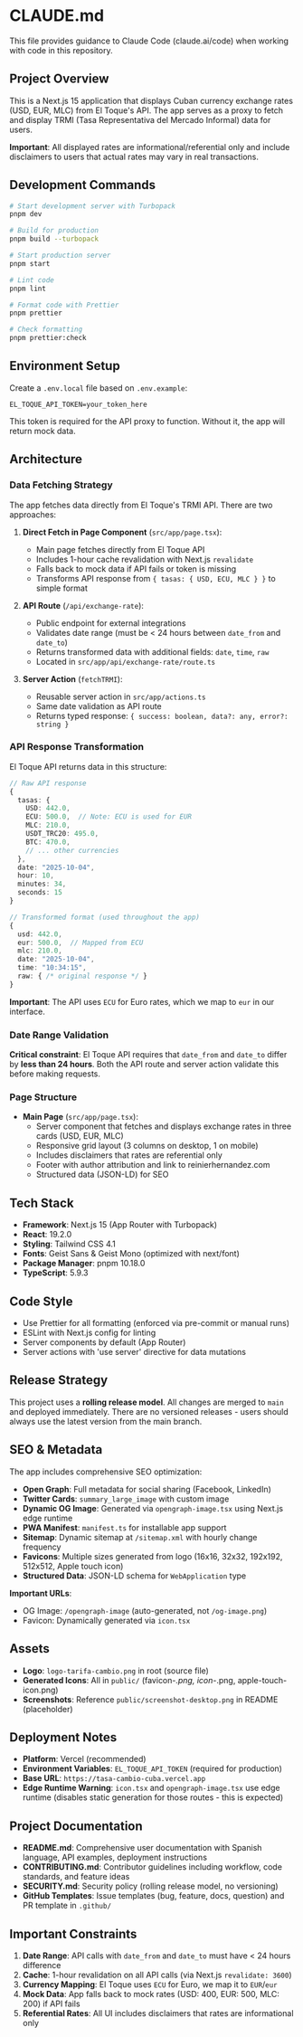 # CLAUDE.md

This file provides guidance to Claude Code (claude.ai/code) when working with code in this repository.

## Project Overview

This is a Next.js 15 application that displays Cuban currency exchange rates (USD, EUR, MLC) from El Toque's API. The app serves as a proxy to fetch and display TRMI (Tasa Representativa del Mercado Informal) data for users.

**Important**: All displayed rates are informational/referential only and include disclaimers to users that actual rates may vary in real transactions.

## Development Commands

```bash
# Start development server with Turbopack
pnpm dev

# Build for production
pnpm build --turbopack

# Start production server
pnpm start

# Lint code
pnpm lint

# Format code with Prettier
pnpm prettier

# Check formatting
pnpm prettier:check
```

## Environment Setup

Create a `.env.local` file based on `.env.example`:

```
EL_TOQUE_API_TOKEN=your_token_here
```

This token is required for the API proxy to function. Without it, the app will return mock data.

## Architecture

### Data Fetching Strategy

The app fetches data directly from El Toque's TRMI API. There are two approaches:

1. **Direct Fetch in Page Component** (`src/app/page.tsx`):
   - Main page fetches directly from El Toque API
   - Includes 1-hour cache revalidation with Next.js `revalidate`
   - Falls back to mock data if API fails or token is missing
   - Transforms API response from `{ tasas: { USD, ECU, MLC } }` to simple format

2. **API Route** (`/api/exchange-rate`):
   - Public endpoint for external integrations
   - Validates date range (must be < 24 hours between `date_from` and `date_to`)
   - Returns transformed data with additional fields: `date`, `time`, `raw`
   - Located in `src/app/api/exchange-rate/route.ts`

3. **Server Action** (`fetchTRMI`):
   - Reusable server action in `src/app/actions.ts`
   - Same date validation as API route
   - Returns typed response: `{ success: boolean, data?: any, error?: string }`

### API Response Transformation

El Toque API returns data in this structure:

```typescript
// Raw API response
{
  tasas: {
    USD: 442.0,
    ECU: 500.0,  // Note: ECU is used for EUR
    MLC: 210.0,
    USDT_TRC20: 495.0,
    BTC: 470.0,
    // ... other currencies
  },
  date: "2025-10-04",
  hour: 10,
  minutes: 34,
  seconds: 15
}

// Transformed format (used throughout the app)
{
  usd: 442.0,
  eur: 500.0,  // Mapped from ECU
  mlc: 210.0,
  date: "2025-10-04",
  time: "10:34:15",
  raw: { /* original response */ }
}
```

**Important**: The API uses `ECU` for Euro rates, which we map to `eur` in our interface.

### Date Range Validation

**Critical constraint**: El Toque API requires that `date_from` and `date_to` differ by **less than 24 hours**. Both the API route and server action validate this before making requests.

### Page Structure

- **Main Page** (`src/app/page.tsx`):
  - Server component that fetches and displays exchange rates in three cards (USD, EUR, MLC)
  - Responsive grid layout (3 columns on desktop, 1 on mobile)
  - Includes disclaimers that rates are referential only
  - Footer with author attribution and link to reinierhernandez.com
  - Structured data (JSON-LD) for SEO

## Tech Stack

- **Framework**: Next.js 15 (App Router with Turbopack)
- **React**: 19.2.0
- **Styling**: Tailwind CSS 4.1
- **Fonts**: Geist Sans & Geist Mono (optimized with next/font)
- **Package Manager**: pnpm 10.18.0
- **TypeScript**: 5.9.3

## Code Style

- Use Prettier for all formatting (enforced via pre-commit or manual runs)
- ESLint with Next.js config for linting
- Server components by default (App Router)
- Server actions with 'use server' directive for data mutations

## Release Strategy

This project uses a **rolling release model**. All changes are merged to `main` and deployed immediately. There are no versioned releases - users should always use the latest version from the main branch.

## SEO & Metadata

The app includes comprehensive SEO optimization:

- **Open Graph**: Full metadata for social sharing (Facebook, LinkedIn)
- **Twitter Cards**: `summary_large_image` with custom image
- **Dynamic OG Image**: Generated via `opengraph-image.tsx` using Next.js edge runtime
- **PWA Manifest**: `manifest.ts` for installable app support
- **Sitemap**: Dynamic sitemap at `/sitemap.xml` with hourly change frequency
- **Favicons**: Multiple sizes generated from logo (16x16, 32x32, 192x192, 512x512, Apple touch icon)
- **Structured Data**: JSON-LD schema for `WebApplication` type

**Important URLs**:

- OG Image: `/opengraph-image` (auto-generated, not `/og-image.png`)
- Favicon: Dynamically generated via `icon.tsx`

## Assets

- **Logo**: `logo-tarifa-cambio.png` in root (source file)
- **Generated Icons**: All in `public/` (favicon-_.png, icon-_.png, apple-touch-icon.png)
- **Screenshots**: Reference `public/screenshot-desktop.png` in README (placeholder)

## Deployment Notes

- **Platform**: Vercel (recommended)
- **Environment Variables**: `EL_TOQUE_API_TOKEN` (required for production)
- **Base URL**: `https://tasa-cambio-cuba.vercel.app`
- **Edge Runtime Warning**: `icon.tsx` and `opengraph-image.tsx` use edge runtime (disables static generation for those routes - this is expected)

## Project Documentation

- **README.md**: Comprehensive user documentation with Spanish language, API examples, deployment instructions
- **CONTRIBUTING.md**: Contributor guidelines including workflow, code standards, and feature ideas
- **SECURITY.md**: Security policy (rolling release model, no versioning)
- **GitHub Templates**: Issue templates (bug, feature, docs, question) and PR template in `.github/`

## Important Constraints

1. **Date Range**: API calls with `date_from` and `date_to` must have < 24 hours difference
2. **Cache**: 1-hour revalidation on all API calls (via Next.js `revalidate: 3600`)
3. **Currency Mapping**: El Toque uses `ECU` for Euro, we map it to `EUR`/`eur`
4. **Mock Data**: App falls back to mock rates (USD: 400, EUR: 500, MLC: 200) if API fails
5. **Referential Rates**: All UI includes disclaimers that rates are informational only
